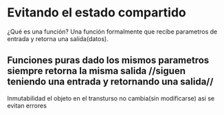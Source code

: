 # Evitando el estado compartido

¿Qué es una función?
Una función formalmente que recibe parametros de entrada y retorna una salida(datos).

## Funciones puras dado los mismos parametros siempre retorna la misma salida //siguen teniendo una entrada y retornando una salida//


Inmutabilidad el objeto en el transturso no cambia(sin modificarse) asi se evitan errores 

